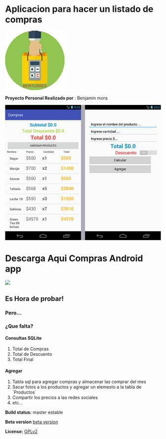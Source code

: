 # Aplicacion para hacer un listado de compras

![Logo](https://github.com/bemtorres/bemtorres.github.io/blob/master/assets/imagen/comprasapp.png)

**Proyecto Personal Realizado por** : Benjamin mora

![Logo](https://github.com/bemtorres/bemtorres.github.io/blob/master/assets/imagen/3.png)

# Descarga Aqui Compras Android app

[![](https://owncloud.org/wp-content/themes/owncloudorgnew/assets/img/clients/buttons/googleplay.png)](https://www.dropbox.com/sh/vimk00gcuc71e39/AAAOfvFHyL43uz-DK-2dY5Nra?dl=0)


## Es Hora de probar!
### Pero...
### ¿Que falta?

#### Consultas SQLite
  1. Total de Compras
  2. Total de Descuento
  3. Total Final

#### Agregar
  1. Tabla sql para agregar compras y almacenar las comprar del mes
  2. Sacar fotos a los productos y agregar un elemesto a la tabla de ´Productos´
  3. Compartir los precios a las redes sociales
  4. etc...


**Build status:** master estable

**Beta version** [beta version](https://github.com/bemtorres/ComprasAppAndroid/blob/master/ComprasOficial.apk)

**License:** [GPLv2](https://github.com/owncloud/android/blob/master/LICENSE.txt)
